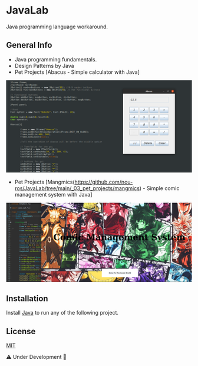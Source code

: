 # JavaLab
Java programming language workaround. 

## General Info
 - Java programming fundamentals.
 - Design Patterns by Java
 - Pet Projects [Abacus - Simple calculator with Java]
 
 ![Example screenshot](https://github.com/nou-ros/JavaLab/blob/main/_03_pet_projects/abacus/abacus.png)
 
 - Pet Projects [Mangmics(https://github.com/nou-ros/JavaLab/tree/main/_03_pet_projects/mangmics) - Simple comic management system with Java]
 
 ![Example screenshot](https://github.com/nou-ros/JavaLab/blob/main/_03_pet_projects/mangmics/project_images/1_intro.png)
 
## Installation
Install [Java](https://www.oracle.com/java/technologies/javase-downloads.html) to run any of the following project.

## License
[MIT](https://choosealicense.com/licenses/mit/)

⚠️ Under Development 🚧
